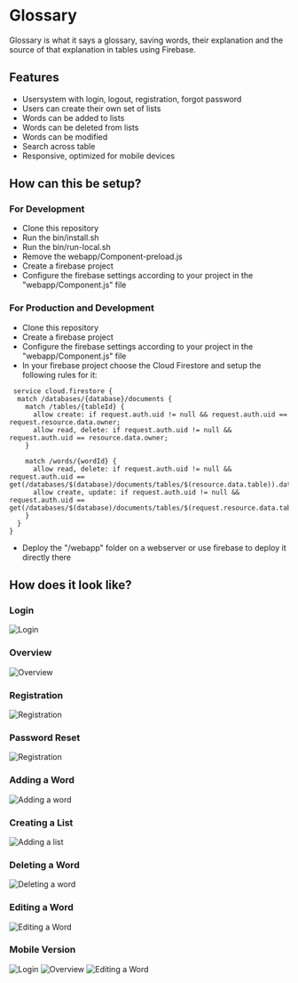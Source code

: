# Glossary

Glossary is what it says a glossary, saving words, their explanation and the source of that explanation in tables using Firebase.


## Features
- Usersystem with login, logout, registration, forgot password
- Users can create their own set of lists
- Words can be added to lists
- Words can be deleted from lists
- Words can be modified
- Search across table
- Responsive, optimized for mobile devices


## How can this be setup?

### For Development
- Clone this repository
- Run the bin/install.sh
- Run the bin/run-local.sh
- Remove the webapp/Component-preload.js
- Create a firebase project
- Configure the firebase settings according to your project in the "webapp/Component.js" file

### For Production and Development
- Clone this repository
- Create a firebase project
- Configure the firebase settings according to your project in the "webapp/Component.js" file
- In your firebase project choose the Cloud Firestore and setup the following rules for it:

```
 service cloud.firestore {
  match /databases/{database}/documents {
    match /tables/{tableId} {
      allow create: if request.auth.uid != null && request.auth.uid == request.resource.data.owner;
      allow read, delete: if request.auth.uid != null && request.auth.uid == resource.data.owner;
    }
    
    match /words/{wordId} {
      allow read, delete: if request.auth.uid != null && request.auth.uid == get(/databases/$(database)/documents/tables/$(resource.data.table)).data.owner;
      allow create, update: if request.auth.uid != null && request.auth.uid == get(/databases/$(database)/documents/tables/$(request.resource.data.table)).data.owner;
    }
  }
} 
```

- Deploy the "/webapp" folder on a webserver or use firebase to deploy it directly there

## How does it look like?

### Login
![Login](https://i.imgur.com/VfOCfJI.png)

### Overview
![Overview](https://i.imgur.com/v1ScduK.png)

### Registration
![Registration](https://i.imgur.com/SpvAGR5.png)

### Password Reset
![Registration](https://i.imgur.com/WgP1nze.png)

### Adding a Word
![Adding a word](https://i.imgur.com/1W4xzds.png)

### Creating a List
![Adding a list](https://i.imgur.com/OEgN9Jv.png)

### Deleting a Word
![Deleting a word](https://i.imgur.com/UXaSfNg.png)

### Editing a Word
![Editing a Word](https://i.imgur.com/uLSoIv0.png)

### Mobile Version
![Login](https://i.imgur.com/Q5sZ2PH.png)
![Overview](https://i.imgur.com/IRgu1B2.png)
![Editing a Word](https://i.imgur.com/BRGcqhk.png)
